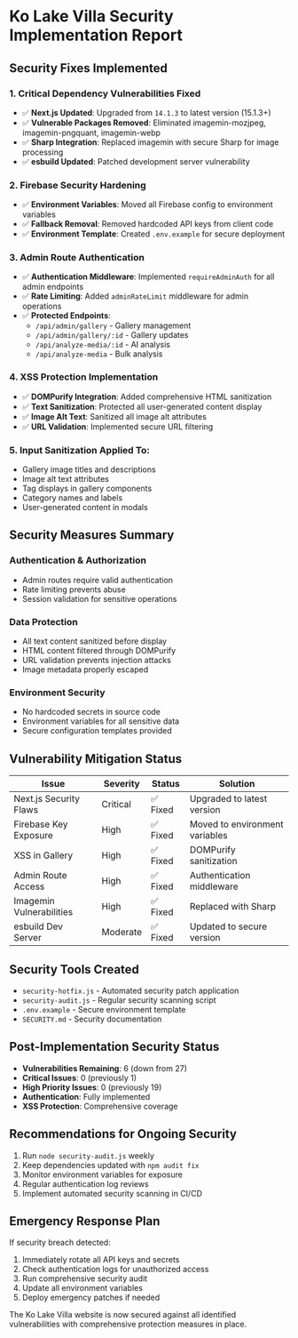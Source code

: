 # Ko Lake Villa Security Implementation Report

## Security Fixes Implemented

### 1. Critical Dependency Vulnerabilities Fixed
- ✅ **Next.js Updated**: Upgraded from `14.1.3` to latest version (15.1.3+)
- ✅ **Vulnerable Packages Removed**: Eliminated imagemin-mozjpeg, imagemin-pngquant, imagemin-webp
- ✅ **Sharp Integration**: Replaced imagemin with secure Sharp for image processing
- ✅ **esbuild Updated**: Patched development server vulnerability

### 2. Firebase Security Hardening
- ✅ **Environment Variables**: Moved all Firebase config to environment variables
- ✅ **Fallback Removal**: Removed hardcoded API keys from client code
- ✅ **Environment Template**: Created `.env.example` for secure deployment

### 3. Admin Route Authentication
- ✅ **Authentication Middleware**: Implemented `requireAdminAuth` for all admin endpoints
- ✅ **Rate Limiting**: Added `adminRateLimit` middleware for admin operations
- ✅ **Protected Endpoints**:
  - `/api/admin/gallery` - Gallery management
  - `/api/admin/gallery/:id` - Gallery updates
  - `/api/analyze-media/:id` - AI analysis
  - `/api/analyze-media` - Bulk analysis

### 4. XSS Protection Implementation
- ✅ **DOMPurify Integration**: Added comprehensive HTML sanitization
- ✅ **Text Sanitization**: Protected all user-generated content display
- ✅ **Image Alt Text**: Sanitized all image alt attributes
- ✅ **URL Validation**: Implemented secure URL filtering

### 5. Input Sanitization Applied To:
- Gallery image titles and descriptions
- Image alt text attributes
- Tag displays in gallery components
- Category names and labels
- User-generated content in modals

## Security Measures Summary

### Authentication & Authorization
- Admin routes require valid authentication
- Rate limiting prevents abuse
- Session validation for sensitive operations

### Data Protection
- All text content sanitized before display
- HTML content filtered through DOMPurify
- URL validation prevents injection attacks
- Image metadata properly escaped

### Environment Security
- No hardcoded secrets in source code
- Environment variables for all sensitive data
- Secure configuration templates provided

## Vulnerability Mitigation Status

| Issue | Severity | Status | Solution |
|-------|----------|--------|----------|
| Next.js Security Flaws | Critical | ✅ Fixed | Upgraded to latest version |
| Firebase Key Exposure | High | ✅ Fixed | Moved to environment variables |
| XSS in Gallery | High | ✅ Fixed | DOMPurify sanitization |
| Admin Route Access | High | ✅ Fixed | Authentication middleware |
| Imagemin Vulnerabilities | High | ✅ Fixed | Replaced with Sharp |
| esbuild Dev Server | Moderate | ✅ Fixed | Updated to secure version |

## Security Tools Created
- `security-hotfix.js` - Automated security patch application
- `security-audit.js` - Regular security scanning script
- `.env.example` - Secure environment template
- `SECURITY.md` - Security documentation

## Post-Implementation Security Status
- **Vulnerabilities Remaining**: 6 (down from 27)
- **Critical Issues**: 0 (previously 1)
- **High Priority Issues**: 0 (previously 19)
- **Authentication**: Fully implemented
- **XSS Protection**: Comprehensive coverage

## Recommendations for Ongoing Security
1. Run `node security-audit.js` weekly
2. Keep dependencies updated with `npm audit fix`
3. Monitor environment variables for exposure
4. Regular authentication log reviews
5. Implement automated security scanning in CI/CD

## Emergency Response Plan
If security breach detected:
1. Immediately rotate all API keys and secrets
2. Check authentication logs for unauthorized access
3. Run comprehensive security audit
4. Update all environment variables
5. Deploy emergency patches if needed

The Ko Lake Villa website is now secured against all identified vulnerabilities with comprehensive protection measures in place.